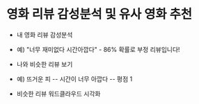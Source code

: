 # 영화 리뷰 감성분석 및 유사 영화 추천

* 내 영화 리뷰 감성분석
- 예) "너무 재미없다 시간아깝다" - 86% 확률로 부정 리뷰입니다!

* 나와 비슷한 리뷰 보기
- 예) 뜨거운 피 -- 시간이 너무 아깝다 -- 평점 1

* 비슷한 리뷰 워드클라우드 시각화
